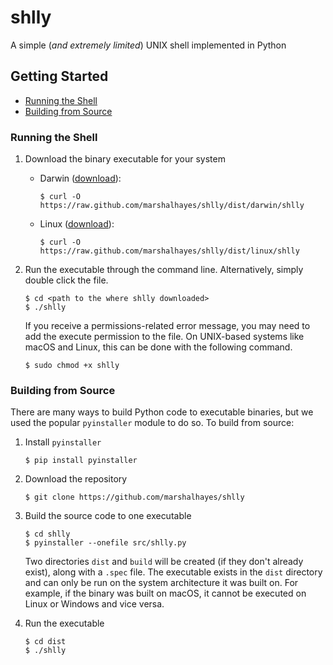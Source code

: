 # shlly

A simple (_and extremely limited_) UNIX shell implemented in Python

## Getting Started

- [Running the Shell](#Running-the-Shell)
- [Building from Source](#Building-from-Source)

### Running the Shell

1. Download the binary executable for your system

   - Darwin ([download](https://github.com/marshalhayes/shlly/blob/master/dist/darwin/shlly)):

     ```
     $ curl -O https://raw.github.com/marshalhayes/shlly/dist/darwin/shlly
     ```

   - Linux ([download](https://github.com/marshalhayes/shlly/blob/master/dist/linux/shlly)):

     ```
     $ curl -O https://raw.github.com/marshalhayes/shlly/dist/linux/shlly
     ```

2. Run the executable through the command line. Alternatively, simply double click the file.

   ```
   $ cd <path to the where shlly downloaded>
   $ ./shlly
   ```

   If you receive a permissions-related error message, you may need to add the execute permission to the file. On UNIX-based systems like macOS and Linux, this can be done with the following command.

   ```
   $ sudo chmod +x shlly
   ```

### Building from Source

There are many ways to build Python code to executable binaries, but we used the popular `pyinstaller` module to do so. To build from source:

1. Install `pyinstaller`
   ```
   $ pip install pyinstaller
   ```
2. Download the repository
   ```
   $ git clone https://github.com/marshalhayes/shlly
   ```
3. Build the source code to one executable

   ```
   $ cd shlly
   $ pyinstaller --onefile src/shlly.py
   ```

   Two directories `dist` and `build` will be created (if they don't already exist), along with a `.spec` file. The executable exists in the `dist` directory and can only be run on the system architecture it was built on. For example, if the binary was built on macOS, it cannot be executed on Linux or Windows and vice versa.

4. Run the executable

   ```
   $ cd dist
   $ ./shlly
   ```
